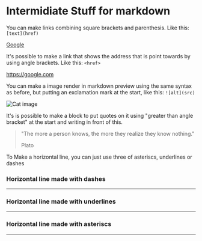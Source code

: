 # Intermidiate Stuff for markdown

You can make links combining square brackets and parenthesis. Like this: `[text](href)`

[Google](https://google.com)

It's possible to make a link that shows the address that is point towards by using angle brackets. Like this: `<href>`

<https://google.com>

You can make a image render in markdown preview using the same syntax as before, but putting an exclamation mark at the start, like this: `![alt](src)`

![Cat image](https://www.petz.com.br/blog/wp-content/uploads/2020/08/cat-sitter-felino.jpg)

It's is possible to make a block to put quotes on it using "greater than angle bracket" at the start and writing in front of this.

> "The more a person knows, the more they realize they know nothing."
> 
>  Plato

To Make a horizontal line, you can just use three of asteriscs, underlines or dashes

### Horizontal line made with dashes

---

### Horizontal line made with underlines

___

### Horizontal line made with asteriscs

***

